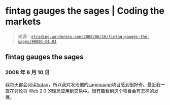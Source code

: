 <!--yml

category: 未分类

date: 2024-05-12 19:42:36

-->

# fintag gauges the sages | Coding the markets

> 来源：[`etrading.wordpress.com/2008/06/10/fintag-gauges-the-sages/#0001-01-01`](https://etrading.wordpress.com/2008/06/10/fintag-gauges-the-sages/#0001-01-01)

## fintag gauges the sages

### 2008 年 6 月 10 日

我每天都会阅读[fintag](http://www.fintag.com)，所以我对发现他的[sagegauge](http://www.sagegauge.com/)项目感到很好奇。最近我一直在讨论将 Web 2.0 的理念应用到交易中。很有趣看到这个项目会有怎样的发展。
